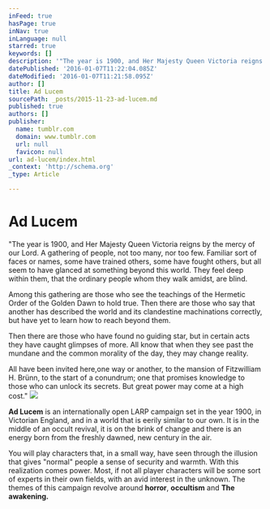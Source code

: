 ```yaml
---
inFeed: true
hasPage: true
inNav: true
inLanguage: null
starred: true
keywords: []
description: '"The year is 1900, and Her Majesty Queen Victoria reigns by the mercy of our Lord. A gathering of people, not too many, nor too few. Familiar sort of faces or names, some have trained others, some have fought others, but all seem to have glanced at something beyond this world. They feel deep within them, that the ordinary people whom they walk amidst, are blind.                                                   Among this gathering are those who see the teachings of the Hermetic Order of the Golden Dawn to hold true. Then there are those who say that another has described the world and its clandestine machinations correctly, but have yet to learn how to reach beyond them. Then there are those who have found no guiding star, but in certain acts they have caught glimpses of more. All know that when they see past the mundane and the common morality of the day, they may change reality. All have been invited here,one way or another, to the mansion of Fitzwilliam H. Brünn, to the start of a conundrum; one that promises knowledge to those who can unlock its secrets. But great power may come at a high cost."'
datePublished: '2016-01-07T11:22:04.085Z'
dateModified: '2016-01-07T11:21:58.095Z'
author: []
title: Ad Lucem
sourcePath: _posts/2015-11-23-ad-lucem.md
published: true
authors: []
publisher:
  name: tumblr.com
  domain: www.tumblr.com
  url: null
  favicon: null
url: ad-lucem/index.html
_context: 'http://schema.org'
_type: Article

---
```

# Ad Lucem

"The year is 1900, and Her Majesty Queen Victoria reigns by the mercy of our Lord. A gathering of people, not too many, nor too few. Familiar sort of faces or names, some have trained others, some have fought others, but all seem to have glanced at something beyond this world. They feel deep within them, that the ordinary people whom they walk amidst, are blind. 

Among this gathering are those who see the teachings of the Hermetic Order of the Golden Dawn to hold true. Then there are those who say that another has described the world and its clandestine machinations correctly, but have yet to learn how to reach beyond them. 

Then there are those who have found no guiding star, but in certain acts they have caught glimpses of more. All know that when they see past the mundane and the common morality of the day, they may change reality. 

All have been invited here,one way or another, to the mansion of Fitzwilliam H. Brünn, to the start of a conundrum; one that promises knowledge to those who can unlock its secrets. But great power may come at a high cost."
![](https://s3-us-west-2.amazonaws.com/the-grid-img/p/6416f104f6b3a8686091049edf6ad1d4a0e17ae7.jpg)

**Ad Lucem** is an internationally open LARP campaign set in the year 1900, in Victorian England, and in a world that is eerily similar to our own. It is in the middle of an occult revival, it is on the brink of change and there is an energy born from the freshly dawned, new century in the air. 

You will play characters that, in a small way, have seen through the illusion that gives "normal" people a sense of security and warmth. With this realization comes power.
Most, if not all player characters will be some sort of experts in their own fields, with an avid interest in the unknown. The themes of this campaign revolve around **horror**, **occultism** and **The awakening.**